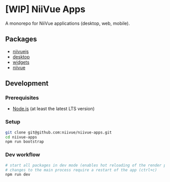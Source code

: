 # [WIP] NiiVue Apps

A monorepo for NiiVue applications (desktop, web, mobile). 

## Packages

- [niivuejs](packages/niivuejs/README.md)
- [desktop](packages/desktop/README.md)
- [widgets](packages/widgets/README.md)
- [niivue](packages/niivue/README.md)

## Development

### Prerequisites

- [Node.js](https://nodejs.org/en/) (at least the latest LTS version)

### Setup

```bash
git clone git@github.com:niivue/niivue-apps.git
cd niivue-apps
npm run bootstrap
```

### Dev workflow

```bash
# start all packages in dev mode (enables hot reloading of the render process only)
# changes to the main process require a restart of the app (ctrl+c)
npm run dev
```

